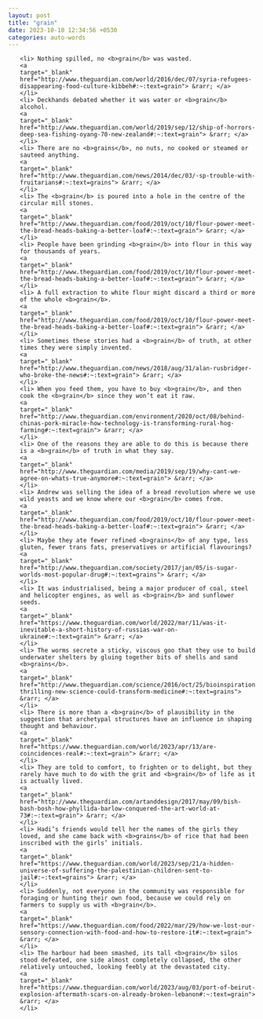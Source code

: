 ```yaml
---
layout: post
title: "grain"
date: 2023-10-10 12:34:56 +0530
categories: auto-words
---
```

<ol>

    <li> Nothing spilled, no <b>grain</b> was wasted.
    <a 
    target="_blank" 
    href="http://www.theguardian.com/world/2016/dec/07/syria-refugees-disappearing-food-culture-kibbeh#:~:text=grain"> &rarr; </a>
    </li>
    <li> Deckhands debated whether it was water or <b>grain</b> alcohol.
    <a 
    target="_blank" 
    href="http://www.theguardian.com/world/2019/sep/12/ship-of-horrors-deep-sea-fishing-oyang-70-new-zealand#:~:text=grain"> &rarr; </a>
    </li>
    <li> There are no <b>grains</b>, no nuts, no cooked or steamed or sauteed anything.
    <a 
    target="_blank" 
    href="http://www.theguardian.com/news/2014/dec/03/-sp-trouble-with-fruitarians#:~:text=grains"> &rarr; </a>
    </li>
    <li> The <b>grain</b> is poured into a hole in the centre of the circular mill stones.
    <a 
    target="_blank" 
    href="http://www.theguardian.com/food/2019/oct/10/flour-power-meet-the-bread-heads-baking-a-better-loaf#:~:text=grain"> &rarr; </a>
    </li>
    <li> People have been grinding <b>grain</b> into flour in this way for thousands of years.
    <a 
    target="_blank" 
    href="http://www.theguardian.com/food/2019/oct/10/flour-power-meet-the-bread-heads-baking-a-better-loaf#:~:text=grain"> &rarr; </a>
    </li>
    <li> A full extraction to white flour might discard a third or more of the whole <b>grain</b>.
    <a 
    target="_blank" 
    href="http://www.theguardian.com/food/2019/oct/10/flour-power-meet-the-bread-heads-baking-a-better-loaf#:~:text=grain"> &rarr; </a>
    </li>
    <li> Sometimes these stories had a <b>grain</b> of truth, at other times they were simply invented.
    <a 
    target="_blank" 
    href="http://www.theguardian.com/news/2018/aug/31/alan-rusbridger-who-broke-the-news#:~:text=grain"> &rarr; </a>
    </li>
    <li> When you feed them, you have to buy <b>grain</b>, and then cook the <b>grain</b> since they won’t eat it raw.
    <a 
    target="_blank" 
    href="http://www.theguardian.com/environment/2020/oct/08/behind-chinas-pork-miracle-how-technology-is-transforming-rural-hog-farming#:~:text=grain"> &rarr; </a>
    </li>
    <li> One of the reasons they are able to do this is because there is a <b>grain</b> of truth in what they say.
    <a 
    target="_blank" 
    href="http://www.theguardian.com/media/2019/sep/19/why-cant-we-agree-on-whats-true-anymore#:~:text=grain"> &rarr; </a>
    </li>
    <li> Andrew was selling the idea of a bread revolution where we use wild yeasts and we know where our <b>grain</b> comes from.
    <a 
    target="_blank" 
    href="http://www.theguardian.com/food/2019/oct/10/flour-power-meet-the-bread-heads-baking-a-better-loaf#:~:text=grain"> &rarr; </a>
    </li>
    <li> Maybe they ate fewer refined <b>grains</b> of any type, less gluten, fewer trans fats, preservatives or artificial flavourings?
    <a 
    target="_blank" 
    href="http://www.theguardian.com/society/2017/jan/05/is-sugar-worlds-most-popular-drug#:~:text=grains"> &rarr; </a>
    </li>
    <li> It was industrialised, being a major producer of coal, steel and helicopter engines, as well as <b>grain</b> and sunflower seeds.
    <a 
    target="_blank" 
    href="https://www.theguardian.com/world/2022/mar/11/was-it-inevitable-a-short-history-of-russias-war-on-ukraine#:~:text=grain"> &rarr; </a>
    </li>
    <li> The worms secrete a sticky, viscous goo that they use to build underwater shelters by gluing together bits of shells and sand <b>grains</b>.
    <a 
    target="_blank" 
    href="http://www.theguardian.com/science/2016/oct/25/bioinspiration-thrilling-new-science-could-transform-medicine#:~:text=grains"> &rarr; </a>
    </li>
    <li> There is more than a <b>grain</b> of plausibility in the suggestion that archetypal structures have an influence in shaping thought and behaviour.
    <a 
    target="_blank" 
    href="https://www.theguardian.com/world/2023/apr/13/are-coincidences-real#:~:text=grain"> &rarr; </a>
    </li>
    <li> They are told to comfort, to frighten or to delight, but they rarely have much to do with the grit and <b>grain</b> of life as it is actually lived.
    <a 
    target="_blank" 
    href="http://www.theguardian.com/artanddesign/2017/may/09/bish-bash-bosh-how-phyllida-barlow-conquered-the-art-world-at-73#:~:text=grain"> &rarr; </a>
    </li>
    <li> Hadi’s friends would tell her the names of the girls they loved, and she came back with <b>grains</b> of rice that had been inscribed with the girls’ initials.
    <a 
    target="_blank" 
    href="https://www.theguardian.com/world/2023/sep/21/a-hidden-universe-of-suffering-the-palestinian-children-sent-to-jail#:~:text=grains"> &rarr; </a>
    </li>
    <li> Suddenly, not everyone in the community was responsible for foraging or hunting their own food, because we could rely on farmers to supply us with <b>grain</b>.
    <a 
    target="_blank" 
    href="https://www.theguardian.com/food/2022/mar/29/how-we-lost-our-sensory-connection-with-food-and-how-to-restore-it#:~:text=grain"> &rarr; </a>
    </li>
    <li> The harbour had been smashed, its tall <b>grain</b> silos stood defeated, one side almost completely collapsed, the other relatively untouched, looking feebly at the devastated city.
    <a 
    target="_blank" 
    href="https://www.theguardian.com/world/2023/aug/03/port-of-beirut-explosion-aftermath-scars-on-already-broken-lebanon#:~:text=grain"> &rarr; </a>
    </li>